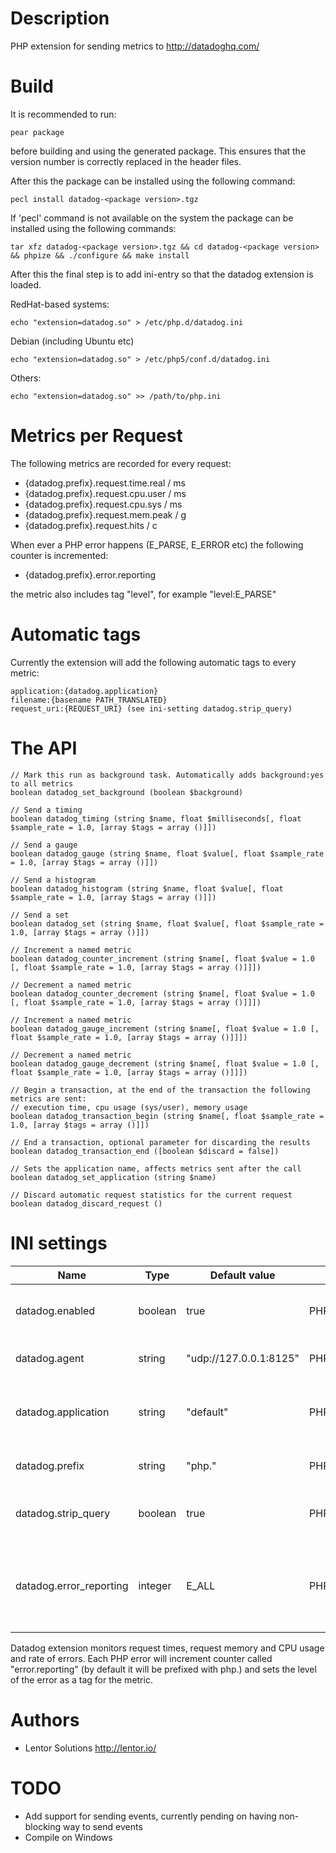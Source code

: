 Description
===========

PHP extension for sending metrics to http://datadoghq.com/

Build
=====

It is recommended to run:

    pear package
    
before building and using the generated package. This ensures that the version number is correctly replaced in the header files.

After this the package can be installed using the following command:

    pecl install datadog-<package version>.tgz
    

If 'pecl' command is not available on the system the package can be installed using the following commands:

    tar xfz datadog-<package version>.tgz && cd datadog-<package version> && phpize && ./configure && make install


After this the final step is to add ini-entry so that the datadog extension is loaded.

RedHat-based systems:

    echo "extension=datadog.so" > /etc/php.d/datadog.ini


Debian (including Ubuntu etc)

    echo "extension=datadog.so" > /etc/php5/conf.d/datadog.ini


Others:

    echo "extension=datadog.so" >> /path/to/php.ini


Metrics per Request
===================

The following metrics are recorded for every request:

* {datadog.prefix}.request.time.real / ms
* {datadog.prefix}.request.cpu.user / ms
* {datadog.prefix}.request.cpu.sys / ms
* {datadog.prefix}.request.mem.peak / g
* {datadog.prefix}.request.hits / c

When ever a PHP error happens (E_PARSE, E_ERROR etc) the following counter is incremented:

* {datadog.prefix}.error.reporting

the metric also includes tag "level", for example "level:E_PARSE"

Automatic tags
==============

Currently the extension will add the following automatic tags to every metric:

    application:{datadog.application}
    filename:{basename PATH_TRANSLATED}
    request_uri:{REQUEST_URI} (see ini-setting datadog.strip_query)

The API
=======

    // Mark this run as background task. Automatically adds background:yes to all metrics
    boolean datadog_set_background (boolean $background)

    // Send a timing
    boolean datadog_timing (string $name, float $milliseconds[, float $sample_rate = 1.0, [array $tags = array ()]])

    // Send a gauge
    boolean datadog_gauge (string $name, float $value[, float $sample_rate = 1.0, [array $tags = array ()]])

    // Send a histogram
    boolean datadog_histogram (string $name, float $value[, float $sample_rate = 1.0, [array $tags = array ()]])

    // Send a set
    boolean datadog_set (string $name, float $value[, float $sample_rate = 1.0, [array $tags = array ()]])

    // Increment a named metric
    boolean datadog_counter_increment (string $name[, float $value = 1.0 [, float $sample_rate = 1.0, [array $tags = array ()]]])

    // Decrement a named metric
    boolean datadog_counter_decrement (string $name[, float $value = 1.0 [, float $sample_rate = 1.0, [array $tags = array ()]]])

    // Increment a named metric
    boolean datadog_gauge_increment (string $name[, float $value = 1.0 [, float $sample_rate = 1.0, [array $tags = array ()]]])

    // Decrement a named metric
    boolean datadog_gauge_decrement (string $name[, float $value = 1.0 [, float $sample_rate = 1.0, [array $tags = array ()]]])

    // Begin a transaction, at the end of the transaction the following metrics are sent:
    // execution time, cpu usage (sys/user), memory usage
    boolean datadog_transaction_begin (string $name[, float $sample_rate = 1.0, [array $tags = array ()]])

    // End a transaction, optional parameter for discarding the results
    boolean datadog_transaction_end ([boolean $discard = false])

    // Sets the application name, affects metrics sent after the call
    boolean datadog_set_application (string $name)

    // Discard automatic request statistics for the current request
    boolean datadog_discard_request ()    
    

INI settings
============

| Name                     | Type      | Default value          | Scope          | Description                                                    |
|------------------------- |-----------|------------------------|----------------|----------------------------------------------------------------|
| datadog.enabled          | boolean   | true                   | PHP_INI_PERDIR | Whether to enable datadog monitoring                           |
| datadog.agent            | string    | "udp://127.0.0.1:8125" | PHP_INI_PERDIR | Address of the dd-agent                                        |
| datadog.application      | string    | "default"              | PHP_INI_ALL    | Application name to use in the automatic tag                   |
| datadog.prefix           | string    | "php."                 | PHP_INI_PERDIR | Prefix to use for PHP metrics                                  |
| datadog.strip_query      | boolean   | true                   | PHP_INI_PERDIR | Strip query string from request_uri tag                        |
| datadog.error_reporting  | integer   | E_ALL                  | PHP_INI_ALL    | Level of errors to report on the automatic error reporting     |

Datadog extension monitors request times, request memory and CPU usage and rate of errors. Each PHP error will increment counter
called "error.reporting" (by default it will be prefixed with php.) and sets the level of the error as a tag for the metric.


Authors
=======

* Lentor Solutions http://lentor.io/


TODO
====

* Add support for sending events, currently pending on having non-blocking way to send events
* Compile on Windows
